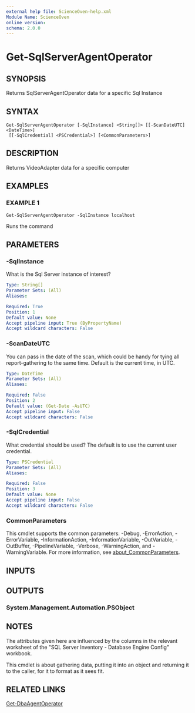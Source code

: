 ```yaml
---
external help file: ScienceOven-help.xml
Module Name: ScienceOven
online version:
schema: 2.0.0
---
```


# Get-SqlServerAgentOperator

## SYNOPSIS
Returns SqlServerAgentOperator data for a specific Sql Instance

## SYNTAX

```
Get-SqlServerAgentOperator [-SqlInstance] <String[]> [[-ScanDateUTC] <DateTime>]
 [[-SqlCredential] <PSCredential>] [<CommonParameters>]
```

## DESCRIPTION
Returns VideoAdapter data for a specific computer

## EXAMPLES

### EXAMPLE 1
```
Get-SqlServerAgentOperator -SqlInstance localhost
```

Runs the command

## PARAMETERS

### -SqlInstance
What is the Sql Server instance of interest?

```yaml
Type: String[]
Parameter Sets: (All)
Aliases:

Required: True
Position: 1
Default value: None
Accept pipeline input: True (ByPropertyName)
Accept wildcard characters: False
```

### -ScanDateUTC
You can pass in the date of the scan, which could be handy for tying all report-gathering to the same time.
Default is the
current time, in UTC.

```yaml
Type: DateTime
Parameter Sets: (All)
Aliases:

Required: False
Position: 2
Default value: (Get-Date -AsUTC)
Accept pipeline input: False
Accept wildcard characters: False
```

### -SqlCredential
What credential should be used?
The default is to use the current user credential.

```yaml
Type: PSCredential
Parameter Sets: (All)
Aliases:

Required: False
Position: 3
Default value: None
Accept pipeline input: False
Accept wildcard characters: False
```

### CommonParameters
This cmdlet supports the common parameters: -Debug, -ErrorAction, -ErrorVariable, -InformationAction, -InformationVariable, -OutVariable, -OutBuffer, -PipelineVariable, -Verbose, -WarningAction, and -WarningVariable. For more information, see [about_CommonParameters](http://go.microsoft.com/fwlink/?LinkID=113216).

## INPUTS

## OUTPUTS

### System.Management.Automation.PSObject
## NOTES
The attributes given here are influenced by the columns in the relevant worksheet of the "SQL Server Inventory - Database Engine Config" workbook.

This cmdlet is about gathering data, putting it into an object and returning it to the caller, for it to format as it sees fit.

## RELATED LINKS

[Get-DbaAgentOperator]()

